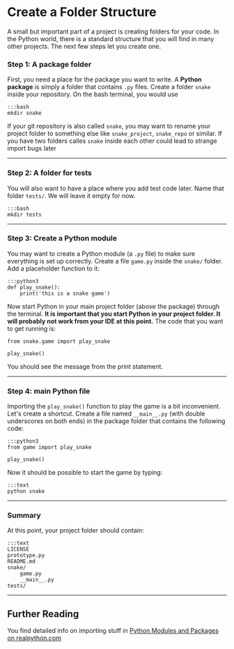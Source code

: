 
# Create a Folder Structure

A small but important part of a project is creating folders for your code.
In the Python world, there is a standard structure that you will find in many other projects.
The next few steps let you create one.

### Step 1: A package folder

First, you need a place for the package you want to write.
A **Python package** is simply a folder that contains `.py` files.
Create a folder `snake` inside your repository.
On the bash terminal, you would use

    :::bash
    mkdir snake

If your git repository is also called `snake`, you may want to rename your project folder to something else like `snake_project`, `snake_repo` or similar.
If you have two folders calles `snake` inside each other could lead to strange import bugs later

----

### Step 2: A folder for tests

You will also want to have a place where you add test code later.
Name that folder `tests/`.
We will leave it empty for now.

    :::bash
    mkdir tests

----

### Step 3: Create a Python module

You may want to create a Python module (a `.py` file) to make sure everything is set up correctly.
Create a file `game.py` inside the `snake/` folder.
Add a placeholder function to it:

    :::python3
    def play_snake():
        print('this is a snake game')

Now start Python in your main project folder (above the package) through the terminal.
**It is important that you start Python in your project folder. It will probably not work from your IDE at this point.**
The code that you want to get running is:

    from snake.game import play_snake

    play_snake()

You should see the message from the print statement.

----

### Step 4: main Python file

Importing the `play_snake()` function to play the game is a bit inconvenient.
Let's create a shortcut.
Create a file named `__main__.py` (with double underscores on both ends) in the package folder that contains the following code:

    :::python3
    from game import play_snake
    
    play_snake()

Now it should be possible to start the game by typing:

    :::text
    python snake

----

### Summary

At this point, your project folder should contain:

    :::text
    LICENSE
    prototype.py
    README.md
    snake/
        game.py
        __main__.py
    tests/

----

## Further Reading

You find detailed info on importing stuff in 
[Python Modules and Packages on realpython.com](https://realpython.com/python-modules-packages/)

